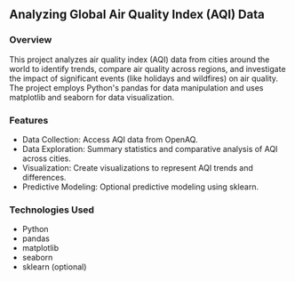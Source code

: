 ## Analyzing Global Air Quality Index (AQI) Data
### Overview
This project analyzes air quality index (AQI) data from cities around the world to identify trends, compare air quality across regions, and investigate the impact of significant events (like holidays and wildfires) on air quality. The project employs Python's pandas for data manipulation and uses matplotlib and seaborn for data visualization.

### Features  
- Data Collection: Access AQI data from OpenAQ.
- Data Exploration: Summary statistics and comparative analysis of AQI across cities.
- Visualization: Create visualizations to represent AQI trends and differences.
- Predictive Modeling: Optional predictive modeling using sklearn.
### Technologies Used
- Python
- pandas
- matplotlib
- seaborn
- sklearn (optional)
